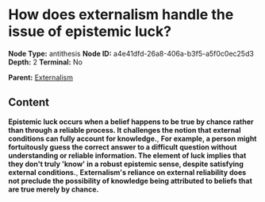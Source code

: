 # How does externalism handle the issue of epistemic luck?

**Node Type:** antithesis
**Node ID:** a4e41dfd-26a8-406a-b3f5-a5f0c0ec25d3
**Depth:** 2
**Terminal:** No

**Parent:** [Externalism](externalism.md)

## Content

**Epistemic luck occurs when a belief happens to be true by chance rather than through a reliable process. It challenges the notion that external conditions can fully account for knowledge.**, **For example, a person might fortuitously guess the correct answer to a difficult question without understanding or reliable information. The element of luck implies that they don't truly 'know' in a robust epistemic sense, despite satisfying external conditions.**, **Externalism's reliance on external reliability does not preclude the possibility of knowledge being attributed to beliefs that are true merely by chance.**

